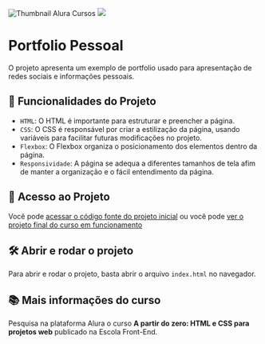 ![Thumbnail Alura Cursos](https://user-images.githubusercontent.com/30251616/222794877-ad91846a-dd54-43ef-a559-460bd40e1ab5.png)
![](https://img.shields.io/github/license/alura-cursos/android-com-kotlin-personalizando-ui)

# Portfolio Pessoal

O projeto apresenta um exemplo de portfolio usado para apresentação de redes sociais e informações pessoais. 

## 🔨 Funcionalidades do Projeto

- `HTML`: O HTML é importante para estruturar e preencher a página.
- `CSS`: O CSS é responsável por criar a estilização da página, usando variáveis para facilitar futuras modificações no projeto.
- `Flexbox`: O Flexbox organiza o posicionamento dos elementos dentro da página.
- `Responsividade`: A página se adequa a diferentes tamanhos de tela afim de manter a organização e o fácil entendimento da página.

## 📁 Acesso ao Projeto

Você pode [acessar o código fonte do projeto inicial](https://github.com/jflsk/curso-htmlcss1/tree/main/code01) ou você pode [ver o projeto final do curso em funcionamento](https://curso-htmlcss1.vercel.app)

## 🛠️ Abrir e rodar o projeto

Para abrir e rodar o projeto, basta abrir o arquivo `index.html` no navegador.

## 📚 Mais informações do curso

Pesquisa na plataforma Alura o curso **A partir do zero: HTML e CSS para projetos web** publicado na Escola Front-End.
